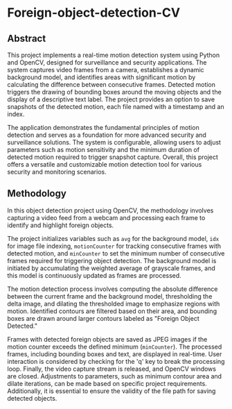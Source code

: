 # Foreign-object-detection-CV
## Abstract
This project implements a real-time motion detection system using Python and OpenCV, designed for surveillance and security applications. The system captures video frames from a camera, establishes a dynamic background model, and identifies areas with significant motion by calculating the difference between consecutive frames. Detected motion triggers the drawing of bounding boxes around the moving objects and the display of a descriptive text label. The project provides an option to save snapshots of the detected motion, each file named with a timestamp and an index. 

The application demonstrates the fundamental principles of motion detection and serves as a foundation for more advanced security and surveillance solutions. The system is configurable, allowing users to adjust parameters such as motion sensitivity and the minimum duration of detected motion required to trigger snapshot capture. Overall, this project offers a versatile and customizable motion detection tool for various security and monitoring scenarios.
## Methodology
In this object detection project using OpenCV, the methodology involves capturing a video feed from a webcam and processing each frame to identify and highlight foreign objects. 

The project initializes variables such as `avg` for the background model, `idx` for image file indexing, `motionCounter` for tracking consecutive frames with detected motion, and `minCounter` to set the minimum number of consecutive frames required for triggering object detection. The background model is initiated by accumulating the weighted average of grayscale frames, and this model is continuously updated as frames are processed. 

The motion detection process involves computing the absolute difference between the current frame and the background model, thresholding the delta image, and dilating the thresholded image to emphasize regions with motion. Identified contours are filtered based on their area, and bounding boxes are drawn around larger contours labeled as "Foreign Object Detected." 

Frames with detected foreign objects are saved as JPEG images if the motion counter exceeds the defined minimum (`minCounter`). The processed frames, including bounding boxes and text, are displayed in real-time. User interaction is considered by checking for the 'q' key to break the processing loop. Finally, the video capture stream is released, and OpenCV windows are closed. 
Adjustments to parameters, such as minimum contour area and dilate iterations, can be made based on specific project requirements. Additionally, it is essential to ensure the validity of the file path for saving detected objects.
